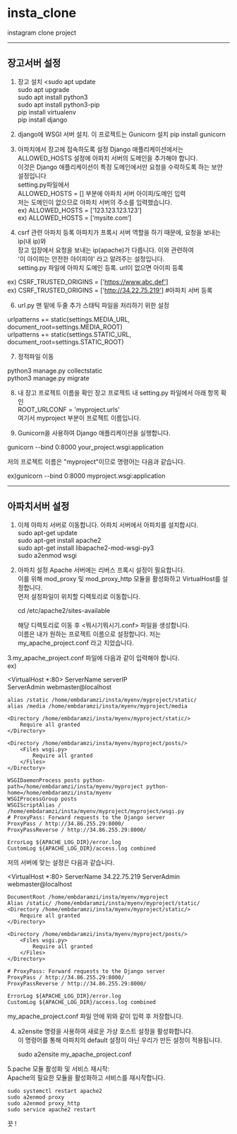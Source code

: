 # insta_clone

instagram clone project

-----
장고서버 설정
------
1. 장고 설치
  <sudo apt update  
  sudo apt upgrade  
  sudo apt install python3  
  sudo apt install python3-pip  
  pip install virtualenv  
  pip install django  

2. django에 WSGI 서버 설치. 이 프로젝트는 Gunicorn 설치
  pip install gunicorn  

3. 아파치에서 장고에 접속하도록 설정
  Django 애플리케이션에서는 ALLOWED_HOSTS 설정에 아파치 서버의 도메인을 추가해야 합니다.  
  이것은 Django 애플리케이션이 특정 도메인에서만 요청을 수락하도록 하는 보안 설정입니다  
  setting.py파일에서  
  ALLOWED_HOSTS = [] 부분에 아파치 서버 아이피/도메인 입력  
  저는 도메인이 없으므로 아파치 서버의 주소를 입력했습니다.   
  ex) ALLOWED_HOSTS = [‘123.123.123.123’]  
  ex) ALLOWED_HOSTS = [‘mysite.com’]  

4. csrf 관련 아파치 등록
   아파치가 프록시 서버 역할을 하기 때문에, 요청을 보내는 ip(내 ip)와  
   장고 입장에서 요청을 보내는 ip(apache)가 다릅니다. 이와 관련하여  
   '이 아이피는 안전한 아이피야' 라고 알려주는 설정입니다.   
  setting.py 파일에 아파치 도메인 등록. url이 없으면 아이피 등록

  ex) CSRF_TRUSTED_ORIGINS = ['https://www.abc.def']  
  ex) CSRF_TRUSTED_ORIGINS = ['http://34.22.75.219'] #아파치 서버 등록  


6. url.py 맨 밑에 두줄 추가
  스태틱 파일을 처리하기 위한 설정

  urlpatterns += static(settings.MEDIA_URL, document_root=settings.MEDIA_ROOT)  
  urlpatterns += static(settings.STATIC_URL, document_root=settings.STATIC_ROOT)  

7. 정적파일 이동

  python3 manage.py collectstatic  
  python3 manage.py migrate  

8. 내 장고 프로젝트 이름을 확인
  장고 프로젝트 내 setting.py 파일에서 아래 항목 확인  
  ROOT_URLCONF = 'myproject.urls'  
  여기서 myproject 부분이 프로젝트 이름입니다.  

9. Gunicorn을 사용하여 Django 애플리케이션을 실행합니다.
   
  gunicorn --bind 0:8000 your_project.wsgi:application
  
  저의 프로젝트 이름은 "myproject"이므로 명령어는 다음과 같습니다.  
  
  ex)gunicorn --bind 0:8000 myproject.wsgi:application


-------
아파치서버 설정
--------


1. 이제 아파치 서버로 이동합니다. 아파치 서버에서 아파치를 설치합시다.  
    sudo apt-get update  
    sudo apt-get install apache2  
    sudo apt-get install libapache2-mod-wsgi-py3  
    sudo a2enmod wsgi  

2. 아파치 설정
   Apache 서버에는 리버스 프록시 설정이 필요합니다.  
   이를 위해 mod_proxy 및 mod_proxy_http 모듈을 활성화하고 VirtualHost를 설정합니다.  
   먼저 설정파일이 위치할 디렉토리로 이동합니다.   

   cd /etc/apache2/sites-available  

   해당 디렉토리로 이동 후 <뭐시기뭐시기.conf>  파일을 생성합니다.   
   이름은 내가 원하는 프로젝트 이름으로 설정합니다. 저는 my_apache_project.conf 라고 지었습니다.   

3.my_apache_project.conf 파일에 다음과 같이 입력해야 합니다.   
ex)  

<VirtualHost *:80>
    ServerName serverIP  
    ServerAdmin webmaster@localhost

    alias /static /home/embdaramzi/insta/myenv/myproject/static/
    alias /media /home/embdaramzi/insta/myenv/myproject/media
    
    <Directory /home/embdaramzi/insta/myenv/myproject/static/>
        Require all granted
    </Directory>

    <Directory /home/embdaramzi/insta/myenv/myproject/posts/>
        <Files wsgi.py>
            Require all granted
        </Files>
    </Directory>

    WSGIDaemonProcess posts python-path=/home/embdaramzi/insta/myenv/myproject python-home=/home/embdaramzi/insta/myenv
    WSGIProcessGroup posts
    WSGIScriptAlias / /home/embdaramzi/insta/myenv/myproject/myproject/wsgi.py
    # ProxyPass: Forward requests to the Django server
    ProxyPass / http://34.86.255.29:8000/
    ProxyPassReverse / http://34.86.255.29:8000/

    ErrorLog ${APACHE_LOG_DIR}/error.log
    CustomLog ${APACHE_LOG_DIR}/access.log combined
</VirtualHost>

저의 서버에 맞는 설정은 다음과 같습니다.   

<VirtualHost *:80>
    ServerName 34.22.75.219
    ServerAdmin webmaster@localhost

    DocumentRoot /home/embdaramzi/insta/myenv/myproject
    Alias /static/ /home/embdaramzi/insta/myenv/myproject/static/
    <Directory /home/embdaramzi/insta/myenv/myproject/static/>
        Require all granted
    </Directory>

    <Directory /home/embdaramzi/insta/myenv/myproject/posts/>
        <Files wsgi.py>
            Require all granted
        </Files>
    </Directory>

    # ProxyPass: Forward requests to the Django server
    ProxyPass / http://34.86.255.29:8000/
    ProxyPassReverse / http://34.86.255.29:8000/

    ErrorLog ${APACHE_LOG_DIR}/error.log
    CustomLog ${APACHE_LOG_DIR}/access.log combined
</VirtualHost>

 my_apache_project.conf 파일 안에 위와 같이 입력 후 저장합니다.   


4. a2ensite 명령을 사용하여 새로운 가상 호스트 설정을 활성화합니다.  
   이 명령어를 통해 아파치의 default 설정이 아닌 우리가 만든 설정이 적용됩니다.
   
    sudo a2ensite my_apache_project.conf  

5.pache 모듈 활성화 및 서비스 재시작:  
Apache의 필요한 모듈을 활성화하고 서비스를 재시작합니다.  

    sudo systemctl restart apache2  
    sudo a2enmod proxy
    sudo a2enmod proxy_http
    sudo service apache2 restart


끗 !
